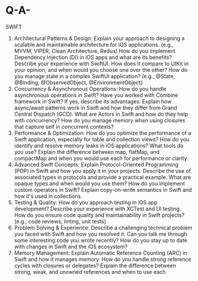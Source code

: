 # Q-A-
SWIFT 
1. Architectural Patterns & Design:
Explain your approach to designing a scalable and maintainable architecture for iOS applications. (e.g., MVVM, VIPER, Clean Architecture, Redux)
How do you implement Dependency Injection (DI) in iOS apps and what are its benefits?
Describe your experience with SwiftUI. How does it compare to UIKit in your opinion, and when would you choose one over the other?
How do you manage state in a complex SwiftUI application? (e.g., @State, @Binding, @ObservedObject, @EnvironmentObject) 
2. Concurrency & Asynchronous Operations:
How do you handle asynchronous operations in Swift? Have you worked with Combine framework in Swift? If yes, describe its advantages.
Explain how async/await patterns work in Swift and how they differ from Grand Central Dispatch (GCD).
What are Actors in Swift and how do they help with concurrency? 
How do you manage memory when using closures that capture self in concurrent contexts? 
3. Performance & Optimization:
How do you optimize the performance of a Swift application, especially for table and collection views?
How do you identify and resolve memory leaks in iOS applications? What tools do you use?
Explain the difference between map, flatMap, and compactMap and when you would use each for performance or clarity.
4. Advanced Swift Concepts:
Explain Protocol-Oriented Programming (POP) in Swift and how you apply it in your projects.
Describe the use of associated types in protocols and provide a practical example.
What are opaque types and when would you use them? 
How do you implement custom operators in Swift?
Explain copy-on-write semantics in Swift and how it's used in collections.
5. Testing & Quality:
How do you approach testing in iOS app development? Describe your experience with XCTest and UI testing.
How do you ensure code quality and maintainability in Swift projects? (e.g., code reviews, linting, unit tests) 
6. Problem Solving & Experience:
Describe a challenging technical problem you faced with Swift and how you resolved it. 
Can you talk me through some interesting code you wrote recently? 
How do you stay up to date with changes in Swift and the iOS ecosystem? 
7. Memory Management:
Explain Automatic Reference Counting (ARC) in Swift and how it manages memory.
How do you handle strong reference cycles with closures or delegates?
Explain the difference between strong, weak, and unowned references and when to use each.
